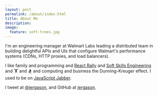 ```yaml
---
layout: post
permalink: /about/index.html
title: About Me
description:
image:
  feature: soft-trees.jpg
---
```


I'm an engineering manager at Walmart Labs leading a distributed team in building delightful APIs and UIs that configure Walmart's performance systems (CDNs, HTTP proxies, and load balancers).

I like family and programming and [React Rally](https://reactrally.com) and [Soft Skills Engineering](https://softskills.audio) and 🏋️ and 🏂 and computing and business the Dunning-Kreuger effect.
I used to be on [JavaScript Jabber](https://jsjabber.com).

I tweet at [@jergason](https://twitter.com/jergason), and GitHub at [jergason](https://github.com/jergason).
